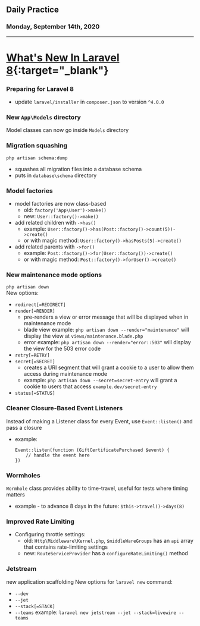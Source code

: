 ## Daily Practice
### Monday, September 14th, 2020
---


# [What's New In Laravel 8](https://laracasts.com/series/whats-new-in-laravel-8){:target="_blank"}  



### Preparing for Laravel 8
- update `laravel/installer` in `composer.json` to version `^4.0.0`  



### New `App\Models` directory
Model classes can now go inside `Models` directory  



### Migration squashing
`php artisan schema:dump`
- squashes all migration files into a database schema
- puts in `database\schema` directory



### Model factories
- model factories are now class-based
   * old: `factory('App\User')->make()`
   * new: `User::factory()->make()`
- add related children with `->has()`
   * example: `User::factory()->has(Post::factory()->count(5))->create()`
   * or with magic method: `User::factory()->hasPosts(5)->create()`
- add related parents with `->for()`
   * example: `Post::factory()->for(User::factory())->create()`
   * or with magic method: `Post::factory()->forUser()->create()`



### New maintenance mode options
`php artisan down`  
New options:
- `redirect[=REDIRECT]`
- `render[=RENDER]`
   * pre-renders a view or error message that will be displayed when in maintenance mode
   * blade view example: `php artisan down --render="maintenance"` will display the view at `views/maintenance.blade.php`
   * error example: `php artisan down --render="error::503"` will display the view for the 503 error code
- `retry[=RETRY]`
- `secret[=SECRET]`
   * creates a URI segment that will grant a cookie to a user to allow them access during maintenance mode
   * example: `php artisan down --secret=secret-entry` will grant a cookie to users that access `example.dev/secret-entry`
- `status[=STATUS]`



### Cleaner Closure-Based Event Listeners
Instead of making a Listener class for every Event, use `Event::listen()` and pass a closure
- example:
	```
	Event::listen(function (GiftCertificatePurchased $event) {
		// handle the event here
	})
	```


### Wormholes
`Wormhole` class provides ability to time-travel, useful for tests where timing matters  
- example - to advance 8 days in the future: `$this->travel()->days(8)`  



### Improved Rate Limiting
- Configuring throttle settings:
   * old: `Http\Middleware\Kernel.php`, `$middleWareGroups` has an `api` array that contains rate-limiting settings
   * new: `RouteServiceProvider` has a `configureRateLimiting()` method



### Jetstream
new application scaffolding
New options for `laravel new` command:
- `--dev`
- `--jet`
- `--stack[=STACK]`
- `--teams`
example: `laravel new jetstream --jet --stack=livewire --teams`
